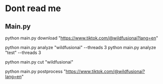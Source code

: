 # Dont read me

## Main.py

python main.py download "https://www.tiktok.com/@wildfusionai?lang=en"

python main.py analyze "wildfusionai" --threads 3
python main.py analyze "test" --threads 3

python main.py cut "wildfusionai"

python main.py postprocess "https://www.tiktok.com/@wildfusionai?lang=en"